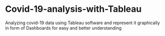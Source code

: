 # Covid-19-analysis-with-Tableau
Analyzing covid-19 data using Tableau software and represent it graphically in form of Dashboards for easy and better understanding 
